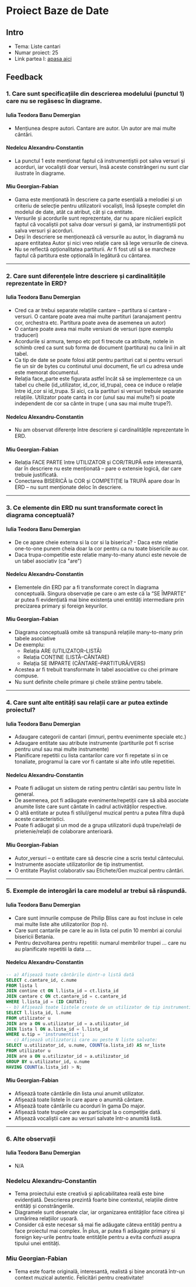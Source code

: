 # Proiect Baze de Date
## Intro
- Tema: Liste cantari
- Numar proiect: 25
- Link partea I: [apasa aici](https://file.notion.so/f/f/fe828575-4b93-4af4-b5c5-87aadc15d6f2/d9204bd1-6946-4696-82f1-b1b1c451a183/141_Irimia_David-proiect.pdf?table=block&id=1c53959e-a721-805c-89c5-fe595c4aa630&spaceId=fe828575-4b93-4af4-b5c5-87aadc15d6f2&expirationTimestamp=1747245600000&signature=nQsbruBI_JFo3hC6UgeFuksoOmM35T4nmxyzSYieTtM&downloadName=141_Irimia_David-proiect.pdf)
## Feedback
### 1. Care sunt specificațiile din descrierea modelului (punctul 1) care nu se regăsesc în diagrame.
#### Iulia Teodora Banu Demergian
- Mențiunea despre autori. Cantare are autor. Un autor are mai multe cântări.
#### Nedelcu Alexandru-Constantin
- La punctul 1 este menționat faptul că instrumentiștii pot salva versuri și acorduri, iar vocaliștii doar versuri, însă aceste constrângeri nu sunt clar ilustrate în diagrame.
#### Miu Georgian-Fabian
- Gama este menționată în descriere ca parte esențială a melodiei și un criteriu de selecție pentru utilizatorii vocaliști, însă lipsește complet din modelul de date, atât ca atribut, cât și ca entitate.
- Versurile și acordurile sunt reprezentate, dar nu apare nicăieri explicit faptul că vocaliștii pot salva doar versuri și gamă, iar instrumentiștii pot salva versuri și acorduri.
- Deși în descriere se menționează că versurile au autor, în diagramă nu apare entitatea Autor și nici vreo relație care să lege versurile de cineva.
- Nu se reflectă opționalitatea partiturii. Ar fi fost util să se marcheze faptul că partitura este opțională în legătură cu cântarea.
---
### 2. Care sunt diferențele între descriere și cardinalitățile reprezentate în ERD?
#### Iulia Teodora Banu Demergian
- Cred ca ar trebui separate relațiile cantare – partitura si cantare - versuri. O cantare poate avea mai multe partituri (aranajament pentru cor, orchestra etc. Partitura poate avea de asemenea un autor)
- O cantare poate avea mai multe versiuni de versuri (spre exemplu traduceri)
- Acordurile si armura, tempo etc pot fi trecute ca atribute, notele in schimb cred ca sunt sub forma de document (partitura) nu ca linii in alt tabel.
- Ca tip de date se poate folosi atât pentru partituri cat si pentru versuri fie un sir de bytes cu continutul unui document, fie url cu adresa unde este memorat documentul.
- Relația face_parte este figurata astfel încât să se implementeze ca un tabel cu cheile (id_utilizator, id_cor, id_trupa), ceea ce induce o relație între id_cor si id_trupa. Si aici, ca la partituri si versuri trebuie separate relațiile. Utilizator poate canta in cor (unul sau mai multe?) si poate independent de cor sa cânte in trupe ( una sau mai multe trupe?).
#### Nedelcu Alexandru-Constantin
- Nu am observat diferențe între descriere și cardinalitățile reprezentate în ERD.
#### Miu Georgian-Fabian
- Relația FACE PARTE între UTILIZATOR și COR/TRUPĂ este interesantă, dar în descriere nu este menționată – pare o extensie logică, dar care trebuie justificată.
- Conectarea BISERICĂ la COR și COMPETIȚIE la TRUPĂ apare doar în ERD – nu sunt menționate deloc în descriere.
---
### 3. Ce elemente din ERD nu sunt transformate corect în diagrama conceptuală?
#### Iulia Teodora Banu Demergian
- De ce apare cheie externa si la cor si la biserica? - Daca este relatie one-to-one punem cheia doar la cor pentru ca nu toate bisericile au cor.
- Daca trupa-competitie este relatie many-to-many atunci este nevoie de un tabel asociativ (ca "are")
#### Nedelcu Alexandru-Constantin
- Elementele din ERD par a fi transformate corect în diagrama conceptuală. Singura observație pe care o am este că la “SE ÎMPARTE” ar putea fi evidențiată mai bine existența unei entități intermediare prin precizarea primary și foreign keyurilor.
#### Miu Georgian-Fabian
- Diagrama conceptuală omite să transpună relațiile many-to-many prin tabele asociative
- De exemplu:
    - Relația ARE (UTILIZATOR–LISTĂ)
    - Relația CONȚINE (LISTĂ–CÂNTARE)
    - Relația SE IMPARTE (CÂNTARE–PARTITURĂ/VERS)
- Acestea ar fi trebuit transformate în tabel asociative cu chei primare compuse.
- Nu sunt definite cheile primare și cheile străine pentru tabele.
---
### 4. Care sunt alte entități sau relații care ar putea extinde proiectul?
#### Iulia Teodora Banu Demergian
- Adaugare categorii de cantari (imnuri, pentru evenimente speciale etc.)
- Adaugare entitate sau atribute instrumente (partiturile pot fi scrise pentru unul sau mai multe instrumente)
- Planificare repetitii cu lista cantarilor care vor fi repetate si in ce tonaliate, programul la care vor fi cantate si alte info utile repetitiei.
#### Nedelcu Alexandru-Constantin
- Poate fi adăugat un sistem de rating pentru cântări sau pentru liste în general.
- De asemenea, pot fi adăugate evenimente/repetiții care să aibă asociate anumite liste care sunt cântate în cadrul activităților respective.
- O altă entitate ar putea fi stilul/genul muzical pentru a putea filtra după aceste caracteristici.
- Poate fi adăugat și un mod de a grupa utilizatorii după trupe/relații de prietenie/relații de colaborare anterioară.
#### Miu Georgian-Fabian
- Autor_versuri – o entitate care să descrie cine a scris textul cântecului.
- Instrumente asociate utilizatorilor de tip instrumentist.
- O entitate Playlist colaborativ sau Etichete/Gen muzical pentru cântări.
---
### 5. Exemple de interogări la care modelul ar trebui să răspundă.
#### Iulia Teodora Banu Demergian
- Care sunt imnurile compuse de Philip Bliss care au fost incluse in cele mai multe liste alte utilizatorilor (top n).
- Care sunt cantarile pe care le au in lista cel putin 10 membri ai corului bisericii Betania.
- Pentru dezvoltarea pentru repetitii: numarul membrilor trupei ... care nu au planificate repetitii la data ....
#### Nedelcu Alexandru-Constantin
```SQL
-- a) Afișează toate cântările dintr-o listă dată
SELECT c.cantare_id, c.nume
FROM lista l
JOIN contine ct ON l.lista_id = ct.lista_id
JOIN cantare c ON ct.cantare_id = c.cantare_id
WHERE l.lista_id = (ID CAUTAT);
-- b) Afișează toate listele create de un utilizator de tip instrumentist:
SELECT l.lista_id, l.nume
FROM utilizator u
JOIN are a ON u.utilizator_id = a.utilizator_id
JOIN lista l ON a.lista_id = l.lista_id
WHERE u.tip = 'instrumentist';
-- c) Afișează utilizatorii care au peste N liste salvate:
SELECT u.utilizator_id, u.nume, COUNT(a.lista_id) AS nr_liste
FROM utilizator u
JOIN are a ON u.utilizator_id = a.utilizator_id
GROUP BY u.utilizator_id, u.nume
HAVING COUNT(a.lista_id) > N;
```
#### Miu Georgian-Fabian
- Afișează toate cântările din lista unui anumit utilizator.
- Afișează toate listele în care apare o anumită cântare.
- Afișează toate cântările cu acorduri în gama Do major.
- Afișează toate trupele care au participat la o competiție dată.
- Afișează vocaliștii care au versuri salvate într-o anumită listă.
---
### 6. Alte observații
#### Iulia Teodora Banu Demergian
- N/A
### Nedelcu Alexandru-Constantin
- Tema proiectului este creativă și aplicabilitatea reală este bine evidențiată. Descrierea prezintă foarte bine contextul, relațiile dintre entități și constrângerile.
- Diagramele sunt desenate clar, iar organizarea entităților face citirea și urmărirea relațiilor ușoară.
- Consider că este necesar să mai fie adăugate câteva entități pentru a face proiectul mai complex. În plus, ar putea fi adăugate primary si foreign key-urile pentru toate entitățile pentru a evita confuzii asupra tipului unei entități.
### Miu Georgian-Fabian
- Tema este foarte originală, interesantă, realistă și bine ancorată într-un context muzical autentic. Felicitări pentru creativitate!